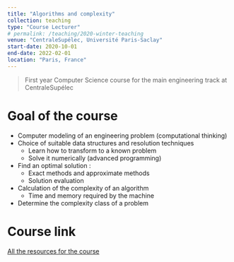 ```yaml
---
title: "Algorithms and complexity"
collection: teaching
type: "Course Lecturer"
# permalink: /teaching/2020-winter-teaching
venue: "CentraleSupélec, Université Paris-Saclay"
start-date: 2020-10-01
end-date: 2022-02-01
location: "Paris, France"
---
```


> First year Computer Science course for the main engineering track at CentraleSupélec

# Goal of the course

- Computer modeling of an engineering problem (computational thinking)
- Choice of suitable data structures and resolution techniques
    - Learn how to transform to a known problem
    - Solve it numerically (advanced programming)
- Find an optimal solution :
    - Exact methods and approximate methods
    - Solution evaluation
- Calculation of the complexity of an algorithm
    - Time and memory required by the machine
- Determine the complexity class of a problem

# Course link

[All the resources for the course](https://wdi.centralesupelec.fr/1CC2000/)